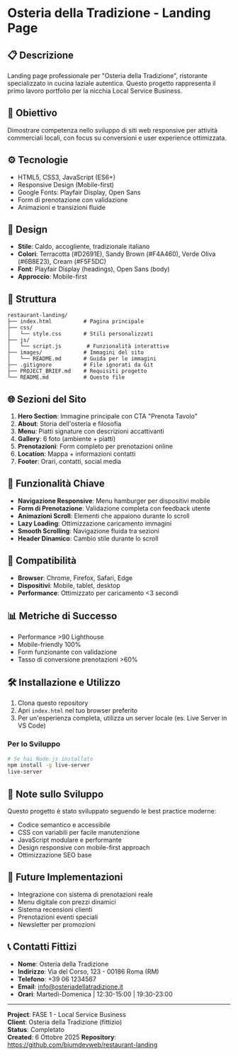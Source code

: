 # Osteria della Tradizione - Landing Page

## 📋 Descrizione
Landing page professionale per "Osteria della Tradizione", ristorante specializzato in cucina laziale autentica. Questo progetto rappresenta il primo lavoro portfolio per la nicchia Local Service Business.

## 🎯 Obiettivo
Dimostrare competenza nello sviluppo di siti web responsive per attività commerciali locali, con focus su conversioni e user experience ottimizzata.

## ⚙️ Tecnologie
- HTML5, CSS3, JavaScript (ES6+)
- Responsive Design (Mobile-first)
- Google Fonts: Playfair Display, Open Sans
- Form di prenotazione con validazione
- Animazioni e transizioni fluide

## 🎨 Design
- **Stile**: Caldo, accogliente, tradizionale italiano
- **Colori**: Terracotta (#D2691E), Sandy Brown (#F4A460), Verde Oliva (#6B8E23), Cream (#F5F5DC)
- **Font**: Playfair Display (headings), Open Sans (body)
- **Approccio**: Mobile-first

## 📁 Struttura
```
restaurant-landing/
├── index.html          # Pagina principale
├── css/
│   └── style.css       # Stili personalizzati
├── js/
│   └── script.js        # Funzionalità interattive
├── images/             # Immagini del sito
│   └── README.md       # Guida per le immagini
├── .gitignore          # File ignorati da Git
├── PROJECT_BRIEF.md    # Requisiti progetto
└── README.md           # Questo file
```

## 🌐 Sezioni del Sito

1. **Hero Section**: Immagine principale con CTA "Prenota Tavolo"
2. **About**: Storia dell'osteria e filosofia
3. **Menu**: Piatti signature con descrizioni accattivanti
4. **Gallery**: 6 foto (ambiente + piatti)
5. **Prenotazioni**: Form completo per prenotazioni online
6. **Location**: Mappa + informazioni contatti
7. **Footer**: Orari, contatti, social media

## 🚀 Funzionalità Chiave

- **Navigazione Responsive**: Menu hamburger per dispositivi mobile
- **Form di Prenotazione**: Validazione completa con feedback utente
- **Animazioni Scroll**: Elementi che appaiono durante lo scroll
- **Lazy Loading**: Ottimizzazione caricamento immagini
- **Smooth Scrolling**: Navigazione fluida tra sezioni
- **Header Dinamico**: Cambio stile durante lo scroll

## 📱 Compatibilità

- **Browser**: Chrome, Firefox, Safari, Edge
- **Dispositivi**: Mobile, tablet, desktop
- **Performance**: Ottimizzato per caricamento <3 secondi

## 📊 Metriche di Successo

- Performance >90 Lighthouse
- Mobile-friendly 100%
- Form funzionante con validazione
- Tasso di conversione prenotazioni >60%

## 🛠️ Installazione e Utilizzo

1. Clona questo repository
2. Apri `index.html` nel tuo browser preferito
3. Per un'esperienza completa, utilizza un server locale (es. Live Server in VS Code)

### Per lo Sviluppo

```bash
# Se hai Node.js installato
npm install -g live-server
live-server
```

## 📝 Note sullo Sviluppo

Questo progetto è stato sviluppato seguendo le best practice moderne:
- Codice semantico e accessibile
- CSS con variabili per facile manutenzione
- JavaScript modulare e performante
- Design responsive con mobile-first approach
- Ottimizzazione SEO base

## 🔄 Future Implementazioni

- Integrazione con sistema di prenotazioni reale
- Menu digitale con prezzi dinamici
- Sistema recensioni clienti
- Prenotazioni eventi speciali
- Newsletter per promozioni

## 📞 Contatti Fittizi

- **Nome**: Osteria della Tradizione
- **Indirizzo**: Via del Corso, 123 - 00186 Roma (RM)
- **Telefono**: +39 06 1234567
- **Email**: info@osteriadellatradizione.it
- **Orari**: Martedì-Domenica | 12:30-15:00 | 19:30-23:00

---

**Project**: FASE 1 - Local Service Business  
**Client**: Osteria della Tradizione (fittizio)  
**Status**: Completato  
**Created**: 6 Ottobre 2025
**Repository**: https://github.com/biumdevweb/restaurant-landing

